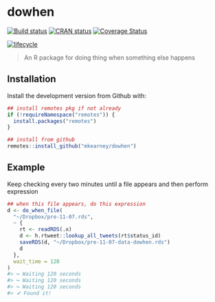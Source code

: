 
<!-- README.md is generated from README.Rmd. Please edit that file -->

# dowhen

[![Build
status](https://travis-ci.org/mkearney/dowhen.svg?branch=master)](https://travis-ci.org/mkearney/dowhen)
[![CRAN
status](https://www.r-pkg.org/badges/version/dowhen)](https://cran.r-project.org/package=dowhen)
[![Coverage
Status](https://codecov.io/gh/mkearney/dowhen/branch/master/graph/badge.svg)](https://codecov.io/gh/mkearney/dowhen?branch=master)

<!--#![Downloads](https://cranlogs.r-pkg.org/badges/dowhen)
#![Downloads](https://cranlogs.r-pkg.org/badges/grand-total/dowhen)-->

[![lifecycle](https://img.shields.io/badge/lifecycle-experimental-orange.svg)](https://www.tidyverse.org/lifecycle/#experimental)

> An R package for doing thing when something else happens

## Installation

Install the development version from Github with:

``` r
## install remotes pkg if not already
if (!requireNamespace("remotes")) {
  install.packages("remotes")
}

## install from github
remotes::install_github("mkearney/dowhen")
```

## Example

Keep checking every two minutes until a file appears and then perform
expression

``` r
## when this file appears, do this expression
d <- do_when_file(
  "~/Dropbox/pre-11-07.rds",
  ~ {
    rt <- readRDS(.x)
    d <- h.rtweet::lookup_all_tweets(rt$status_id)
    saveRDS(d, "~/Dropbox/pre-11-07-data-dowhen.rds")
    d
  },
  wait_time = 120
)
#> ↪ Waiting 120 seconds
#> ↪ Waiting 120 seconds
#> ↪ Waiting 120 seconds
#> ✔ Found it!
```
